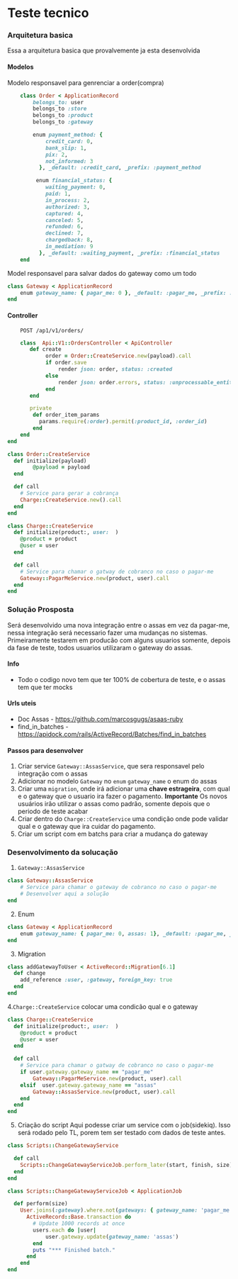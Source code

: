 # Teste tecnico

### Arquitetura basica
Essa a arquitetura basica que provalvemente ja esta desenvolvida

#### Modelos
Modelo responsavel para genrenciar a order(compra)
```ruby
    class Order < ApplicationRecord
        belongs_to: user
        belongs_to :store
        belongs_to :product
        belongs_to :gateway

        enum payment_method: {
            credit_card: 0,
            bank_slip: 1,
            pix: 2,
            not_informed: 3
          }, _default: :credit_card, _prefix: :payment_method

         enum financial_status: {
            waiting_payment: 0,
            paid: 1,
            in_process: 2,
            authorized: 3,
            captured: 4,
            canceled: 5,
            refunded: 6,
            declined: 7,
            chargedback: 8,
            in_mediation: 9
          }, _default: :waiting_payment, _prefix: :financial_status
    end
```

Model responsavel para salvar dados do gateway como um todo

```ruby
class Gateway < ApplicationRecord
    enum gateway_name: { pagar_me: 0 }, _default: :pagar_me, _prefix: :financial_status
end
```
#### Controller
```
    POST /ap1/v1/orders/
```

```ruby
    class  Api::V1::OrdersController < ApiController
       def create
            order = Order::CreateService.new(payload).call
            if order.save
                render json: order, status: :created
            else
                render json: order.errors, status: :unprocessable_entity
            end
       end

       private
        def order_item_params
          params.require(:order).permit(:product_id, :order_id)
        end
    end
end
```

```ruby
class Order::CreateService
  def initialize(payload)
        @payload = payload
  end

  def call
    # Service para gerar a cobrança
    Charge::CreateService.new().call
  end
end
```

```ruby
class Charge::CreateService
  def initialize(product:, user:  )
    @product = product
    @user = user
  end

  def call
    # Service para chamar o gatway de cobranco no caso o pagar-me
    Gateway::PagarMeService.new(product, user).call
  end
end
```


### Solução Prosposta
Será desenvolvido uma nova integração entre o assas em vez da pagar-me, nessa integração será necessario fazer uma mudanças no sistemas. Primeiramente testarem em producão com alguns usuarios somente, depois da fase de teste, todos usuarios utilizaram o gateway do assas.

#### Info
- Todo o codigo novo tem que ter 100% de cobertura de teste, e o assas tem que ter mocks

#### Urls uteis
- Doc Assas - https://github.com/marcosgugs/asaas-ruby
- find_in_batches - https://apidock.com/rails/ActiveRecord/Batches/find_in_batches

#### Passos para desenvolver
1. Criar service `Gateway::AssasService`, que sera responsavel pelo integração com o assas
2. Adicionar no modelo `Gateway` no `enum` `gateway_name` o enum do assas
3. Criar uma `migration`, onde  irá adicionar uma **chave estrageira**, com qual e o gateway que o usuario ira fazer o pagamento. **Importante** Os novos usuários irão utilizar o assas como padrão, somente depois que o periodo de teste acabar
4. Criar dentro do `Charge::CreateService` uma condição onde pode validar qual e o gateway que ira cuidar do pagamento.
5. Criar um script com em batchs para criar a mudança do gateway

### Desenvolvimento da solucação

1. `Gateway::AssasService`
```ruby
class Gateway::AssasService
    # Service para chamar o gateway de cobranco no caso o pagar-me
    # Desenvolver aqui a solução
end
```
2. Enum
```ruby
class Gateway < ApplicationRecord
    enum gateway_name: { pagar_me: 0, assas: 1}, _default: :pagar_me, _prefix: :financial_status
end
```

3. Migration
```ruby
class addGatewayToUser < ActiveRecord::Migration[6.1]
  def change
    add_reference :user, :gateway, foreign_key: true
  end
end

```

4.`Charge::CreateService` colocar uma condicão qual e o gateway
```ruby
class Charge::CreateService
  def initialize(product:, user:  )
    @product = product
    @user = user
  end

  def call
    # Service para chamar o gatway de cobranco no caso o pagar-me
    if user.gateway.gateway_name == "pagar_me"
        Gateway::PagarMeService.new(product, user).call
    elsif  user.gateway.gateway_name == "assas"
        Gateway::AssasService.new(product, user).call
    end
  end
end
```

5. Criação do script
Aqui podesse criar um  service com o job(sidekiq). Isso será rodado pelo TL, porem tem ser testado com dados de teste antes.

```ruby
class Scripts::ChangeGatewayService

  def call
    Scripts::ChangeGatewayServiceJob.perform_later(start, finish, size)
  end
end
```
```ruby
class Scripts::ChangeGatewayServiceJob < ApplicationJob

  def perform(size)
    User.joins(:gateway).where.not(gateways: { gateway_name: 'pagar_me' }).find_in_batches(start: start, finish: finish, batch_size: size) do |users|
      ActiveRecord::Base.transaction do
        # Update 1000 records at once
        users.each do |user|
            user.gateway.update(gateway_name: 'assas')
        end
        puts "*** Finished batch."
      end
    end
end
